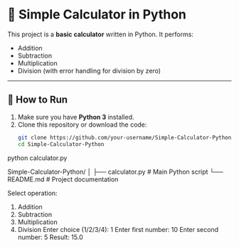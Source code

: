 # 🧮 Simple Calculator in Python  

This project is a **basic calculator** written in Python. It performs:  
- Addition  
- Subtraction  
- Multiplication  
- Division (with error handling for division by zero)  

---

## 🚀 How to Run  

1. Make sure you have **Python 3** installed.  
2. Clone this repository or download the code:  
   ```bash
   git clone https://github.com/your-username/Simple-Calculator-Python.git
   cd Simple-Calculator-Python


python calculator.py


Simple-Calculator-Python/
│
├── calculator.py   # Main Python script
└── README.md       # Project documentation


Select operation:
1. Addition
2. Subtraction
3. Multiplication
4. Division
Enter choice (1/2/3/4): 1
Enter first number: 10
Enter second number: 5
Result: 15.0
